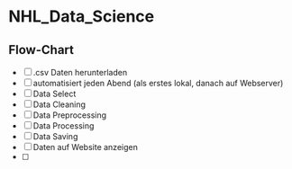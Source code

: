 # NHL_Data_Science

## Flow-Chart
- [ ] .csv Daten herunterladen
-   [ ] automatisiert jeden Abend (als erstes lokal, danach auf Webserver)
- [ ] Data Select
- [ ] Data Cleaning
- [ ] Data Preprocessing
- [ ] Data Processing
- [ ] Data Saving
- [ ] Daten auf Website anzeigen
- [ ] 